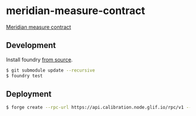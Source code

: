 # meridian-measure-contract
[Meridian measure contract](https://pl-strflt.notion.site/Meridian-Design-Doc-03-Evaluation-dissected-52803c22ee564e2ab8a86756fffa2693?pvs=4)

## Development

Install foundry [from source](https://github.com/filecoin-saturn/contracts/blob/ab65e7e25021396b579c663fc884ce85bad2e8b9/README.md#how-to).

```bash
$ git submodule update --recursive
$ foundry test
```

## Deployment

```bash
$ forge create --rpc-url https://api.calibration.node.glif.io/rpc/v1 --private-key <your_private_key> src/Measure.sol:Measure
```